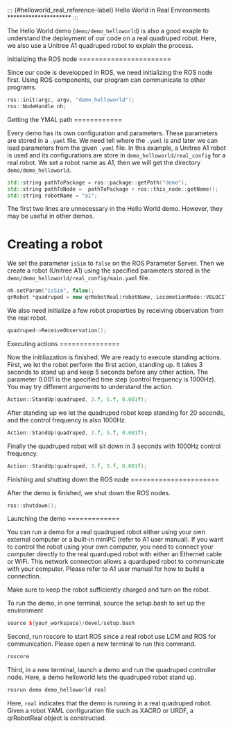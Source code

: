 ::: {#helloworld_real_reference-label}
Hello World in Real Environments \*\*\*\*\*\*\*\*\*\*\*\*\*\*\*\*\*\*\*\*\*
:::

The Hello World demo (`demo/demo_helloworld`) is also a good exaple to understand the deployment of our code on a real quadruped robot. Here, we also use a Unitree A1 quadruped robot to explain the process.

Initializing the ROS node =======================

Since our code is developped in ROS, we need initializing the ROS node first. Using ROS components, our program can communicate to other programs.

``` c++
ros::init(argc, argv, "demo_helloworld");
ros::NodeHandle nh;
```

Getting the YMAL path ============

Every demo has its own configuration and parameters. These parameters are stored in a `.yaml` file. We need tell where the `.yaml` is and later we can load parameters from the given `.yaml` file. In this example, a Unitree A1 robot is used and its configurations are store in `demo_helloworld/real_config` for a real robot. We set a robot name as A1, then we will get the directory `demo/demo_helloworld`.

``` c++
std::string pathToPackage = ros::package::getPath("demo");
std::string pathToNode =  pathToPackage + ros::this_node::getName();
std::string robotName = "a1";
```

The first two lines are unnecessary in the Hello World demo. However, they may be useful in other demos.

# Creating a robot

We set the parameter `isSim` to `false` on the ROS Parameter Server. Then we create a robot (Unitree A1) using the specified parameters stored in the `demo/demo_helloworld/real_config/main.yaml` file.

``` c++
nh.setParam("isSim", false);
qrRobot *quadruped = new qrRobotReal(robotName, LocomotionMode::VELOCITY_LOCOMOTION);
```

We also need initialize a few robot properties by receiving observation from the real robot.

``` c++
quadruped->ReceiveObservation();
```

Executing actions ===============

Now the initiliazation is finished. We are ready to execute standing actions. First, we let the robot perform the first action, standing up. It takes 3 seconds to stand up and keep 5 seconds before any other action. The parameter 0.001 is the specified time step (control frequency is 1000Hz). You may try different arguments to understand the action.

``` c++
Action::StandUp(quadruped, 3.f, 5.f, 0.001f);
```

After standing up we let the quadruped robot keep standing for 20 seconds, and the control frequency is also 1000Hz.

``` c++
Action::StandUp(quadruped, 3.f, 5.f, 0.001f);
```

Finally the quadruped robot will sit down in 3 seconds with 1000Hz control frequency.

``` c++
Action::StandUp(quadruped, 3.f, 5.f, 0.001f);
```

Finishing and shutting down the ROS node ======================

After the demo is finished, we shut down the ROS nodes.

``` c++
ros::shutdown();
```

Launching the demo =============

You can run a demo for a real quadruped robot either using your own external computer or a built-in miniPC (refer to A1 user manual). If you want to control the robot using your own computer, you need to connect your computer directly to the real quarduped robot with either an Ethernet cable or WiFi. This network connection allows a quarduped robot to communicate with your computer. Please refer to A1 user manual for how to build a connection.

Make sure to keep the robot sufficiently charged and turn on the robot.

To run the demo, in one terminal, source the setup.bash to set up the environment

``` c++
source ${your_workspace}/devel/setup.bash
```

Second, run roscore to start ROS since a real robot use LCM and ROS for communication. Please open a new terminal to run this command.

``` c++
roscore
```

Third, in a new terminal, launch a demo and run the quadruped controller node. Here, a demo helloworld lets the quadruped robot stand up.

``` c++
rosrun demo demo_helloworld real
```

Here, `real` indicates that the demo is running in a real quadruped robot. Given a robot YAML configuration file such as XACRO or URDF, a qrRobotReal object is constructed.
